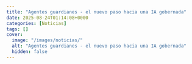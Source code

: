 ```yaml
---
title: "Agentes guardianes - el nuevo paso hacia una IA gobernada"
date: 2025-08-24T01:14:08+0000
categories: [Noticias]
tags: []
cover:
  image: "/images/noticias/"
  alt: "Agentes guardianes - el nuevo paso hacia una IA gobernada"
  hidden: false
---
```



